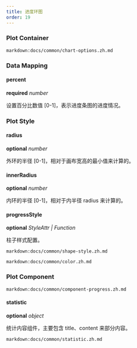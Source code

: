 ```yaml
---
title: 进度环图
order: 19
---
```


### Plot Container

`markdown:docs/common/chart-options.zh.md`

### Data Mapping

#### percent

<description>**required** _number_</description>

设置百分比数值 [0-1]，表示进度条图的进度情况。

### Plot Style

#### radius

<description>**optional** _number_</description>

外环的半径 [0-1]，相对于画布宽高的最小值来计算的。

#### innerRadius

<description>**optional** _number_</description>

内环的半径 [0-1]，相对于内半径 radius 来计算的。

#### progressStyle

<description>**optional** _StyleAttr | Function_</description>

柱子样式配置。

`markdown:docs/common/shape-style.zh.md`

`markdown:docs/common/color.zh.md`

### Plot Component

`markdown:docs/common/component-progress.zh.md`

#### statistic

<description>**optional** _object_</description>

统计内容组件，主要包含 title、content 来部分内容。

`markdown:docs/common/statistic.zh.md`
